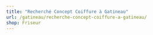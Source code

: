 ```yaml
---
title: "Recherché Concept Coiffure à Gatineau"
url: /gatineau/recherche-concept-coiffure-a-gatineau/
shop: Friseur
---
```

